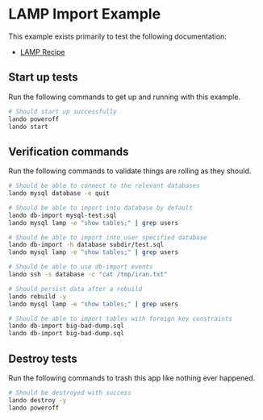 # LAMP Import Example

This example exists primarily to test the following documentation:

* [LAMP Recipe](https://docs.lando.dev/lamp/tooling.html#importing-your-database)

Start up tests
--------------

Run the following commands to get up and running with this example.

```bash
# Should start up successfully
lando poweroff
lando start
```

Verification commands
---------------------

Run the following commands to validate things are rolling as they should.

```bash
# Should be able to connect to the relevant databases
lando mysql database -e quit

# Should be able to import into database by default
lando db-import mysql-test.sql
lando mysql lamp -e "show tables;" | grep users

# Should be able to import into user specified database
lando db-import -h database subdir/test.sql
lando mysql lamp -e "show tables;" | grep users

# Should be able to use db-import events
lando ssh -s database -c "cat /tmp/iran.txt"

# Should persist data after a rebuild
lando rebuild -y
lando mysql lamp -e "show tables;" | grep users

# Should be able to import tables with foreign key constraints
lando db-import big-bad-dump.sql
lando db-import big-bad-dump.sql
```

Destroy tests
-------------

Run the following commands to trash this app like nothing ever happened.

```bash
# Should be destroyed with success
lando destroy -y
lando poweroff
```
